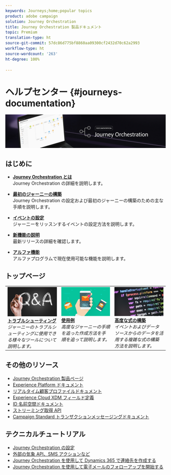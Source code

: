 ```yaml
---
keywords: Journeys;home;popular topics
product: adobe campaign
solution: Journey Orchestration
title: Journey Orchestration 製品ドキュメント
topic: Premium
translation-type: ht
source-git-commit: 57dc86d775bf8860aa09300cf2432d70c62a2993
workflow-type: ht
source-wordcount: '263'
ht-degree: 100%

---
```



# ヘルプセンター {#journeys-documentation}

![](using/assets/do-not-localize/bannerjourney.png)

## はじめに

* **[Journey Orchestration とは](using/about/about-journey-orchestration.md)**<br/>
Journey Orchestration の詳細を説明します。

* **[最初のジャーニーの構築](using/about/get-started.md)**<br/>
Journey Orchestration の設定および最初のジャーニーの構築のための主な手順を説明します。

* **[イベントの設定](using/event/about-events.md#section_tbk_5qt_pgb)**<br/>
ジャーニーをリッスンするイベントの設定方法を説明します。

* **[新機能の説明](using/release-notes/release-notes.md)**<br/>
最新リリースの詳細を確認します。

* **[アルファ機能](using/alpha/alpha-overview.md)**<br/>
アルファプログラムで現在使用可能な機能を説明します。

## トップページ

<table>
<tr>
    <td valign="top">
        <a href="using/about/troubleshooting.md">
       <img alt="開発者" src="using/assets/do-not-localize/FAQ.png" />
       </a>
    <div>
    <a href="using/about/troubleshooting.md"><strong>トラブルシューティング</strong></a>
    </div>
    <em>ジャーニーのトラブルシューティングに使用できる様々なツールについて説明します。</em>
    <br>
  </td>
  <td valign="top">
    <a href="using/usecase/building-the-journey.md">
      <img alt="build" src="using/assets/do-not-localize/design.png"/>
    </a>
    <div>
    <a href="using/usecase/building-the-journey.md"><strong>使用例</strong></a>
    </div>
    <em>高度なジャーニーの手順を追った作成方法を手順を追って説明します。</em>
    <br>
  </td>
  <td valign="top">
    <a href="using/expression/expressionadvanced.md">
      <img alt="conditions" src="using/assets/do-not-localize/dev.png"/>
    </a>
    <div>
    <a href="using/expression/expressionadvanced.md"><strong>高度な式の構築</strong></a>
    </div>
    <em>イベントおよびデータソースからのデータを活用する複雑な式の構築方法を説明します。</em>
    <br>
  </td>
</tr>
</table>

## その他のリソース

* [Journey Orchestration 製品ページ](https://www.adobe.com/jp/experience-platform/journey-orchestration.html)
* [Experience Platform ドキュメント](https://www.adobe.com/jp/experience-platform/documentation-and-developer-resources.html)
* [リアルタイム顧客プロファイルドキュメント](https://docs.adobe.com/content/help/ja-JP/experience-platform/profile/home.html)
* [Experience Cloud XDM フィールド定義](https://docs.adobe.com/content/help/ja-JP/experience-platform/xdm/home.html)
* [ID 名前空間ドキュメント](https://docs.adobe.com/content/help/ja-JP/experience-platform/identity/home.html)
* [ストリーミング取得 API](https://docs.adobe.com/content/help/ja-JP/experience-platform/ingestion/streaming/overview.html)
* [Campaign Standard トランザクションメッセージングドキュメント](https://docs.adobe.com/content/help/ja-JP/campaign-standard/using/communication-channels/transactional-messaging/about-transactional-messaging.html)

## テクニカルチュートリアル

* [Journey Orchestration の設定](https://experienceleague.adobe.com/docs/platform-learn/comprehensive-technical-tutorial/module6/journey-orchestration-create-account.html?lang=ja#module6-jargeny-orchestration)
* [外部の気象 API、SMS アクションなど](https://experienceleague.adobe.com/docs/platform-learn/comprehensive-technical-tutorial/module12/journey-orchestration-external-weather-api-sms.html?lang=ja#module12)
* [Journey Orchestration を使用して Dynamics 365 で連絡先を作成する](https://experienceleague.adobe.com/docs/platform-learn/comprehensive-technical-tutorial/module17/ex3.html?lang=ja#module17)
* [Journey Orchestration を使用して電子メールのフォローアップを開始する](https://experienceleague.adobe.com/docs/platform-learn/comprehensive-technical-tutorial/module20/ex4.html?lang=ja#module20)
